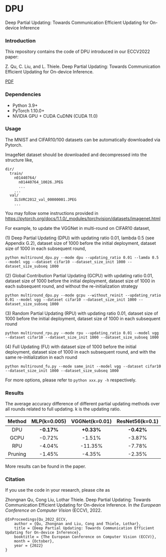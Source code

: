# DPU

Deep Partial Updating: Towards Communication Efficient Updating for On-device Inference

### Introduction
This repository contains the code of DPU introduced in our ECCV2022 paper:

Z. Qu, C. Liu, and L. Thiele. Deep Partial Updating: Towards Communication Efficient Updating for On-device Inference.  

[PDF](https://arxiv.org/pdf/2007.03071.pdf)

### Dependencies

+ Python 3.9+
+ PyTorch 1.10.0+
+ NVIDIA GPU + CUDA CuDNN (CUDA 11.0)

### Usage

The MNIST and CIFAR10/100 datasets can be automatically downloaded via Pytorch.

ImageNet dataset should be downloaded and decompressed into the structure like,

    dir/
      train/
        n01440764/
          n01440764_10026.JPEG
          ...
        ...
      val/
        ILSVRC2012_val_00000001.JPEG
        ...
You may follow some instructions provided in https://pytorch.org/docs/1.1.0/_modules/torchvision/datasets/imagenet.html

For example, to update the VGGNet in multi-round on CIFAR10 dataset,

(1) Deep Partial Updating (DPU) with updating ratio 0.01, lambda 0.5 (see Appendix G.2), dataset size of 1000 before the initial deployment, dataset size of 1000 in each subsequent round, 

    python multiround_dpu.py --mode dpu --updating_ratio 0.01 --lamda 0.5 --model vgg --dataset cifar10 --dataset_size_init 1000 --dataset_size_subseq 1000

(2) Global Contribution Partial Updating (GCPU) with updating ratio 0.01, dataset size of 1000 before the initial deployment, dataset size of 1000 in each subsequent round, and without the re-initialization strategy

    python multiround_dpu.py --mode gcpu --without_reinit --updating_ratio 0.01 --model vgg --dataset cifar10 --dataset_size_init 1000 --dataset_size_subseq 1000   

(3) Random Partial Updating (RPU) with updating ratio 0.01, dataset size of 1000 before the initial deployment, dataset size of 1000 in each subsequent round    

    python multiround_rpu.py --mode rpu --updating_ratio 0.01 --model vgg --dataset cifar10 --dataset_size_init 1000 --dataset_size_subseq 1000   

(4) Full Updating (FU) with dataset size of 1000 before the initial deployment, dataset size of 1000 in each subsequent round, and with the same re-initialization in each round

    python multiround_fu.py --mode same_init --model vgg --dataset cifar10 --dataset_size_init 1000 --dataset_size_subseq 1000 

For more options, please refer to `python xxx.py -h` respectively.

### Results

The average accuracy difference of different partial updating methods over all rounds related to full updating. k is the updating ratio.

Method|MLP(k=0.005)|VGGNet(k=0.01)|ResNet56(k=0.1)
:---:|:---:|:---:|:---:
DPU|**-0.17%**|**+0.33%**|**-0.42%**
GCPU|-0.72%|-1.51%|-3.87%
RPU|-4.04%|-11.35%|-7.78%
Pruning|-1.45%|-4.35%|-2.35%


More results can be found in the paper.


### Citation
If you use the code in your research, please cite as

Zhongnan Qu, Cong Liu, Lothar Thiele. Deep Partial Updating: Towards Communication Efficient Updating for On-device Inference. In *the European Conference on Computer Vision* (ECCV), 2022.

    @InProceedings{Qu_2022_ECCV,
        author = {Qu, Zhongnan and Liu, Cong and Thiele, Lothar},
        title = {Deep Partial Updating: Towards Communication Efficient Updating for On-device Inference},
        booktitle = {The European Conference on Computer Vision (ECCV)},
        month = {October},
        year = {2022}
    }


